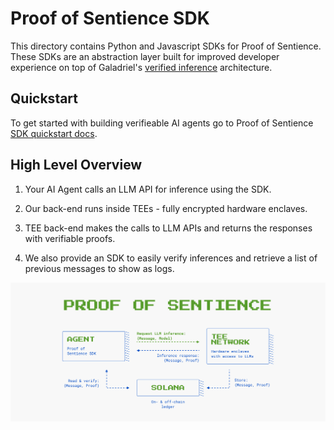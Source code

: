 # Proof of Sentience SDK

This directory contains Python and Javascript SDKs for Proof of Sentience. These SDKs are an abstraction layer built for improved developer experience on top of Galadriel's [verified inference](/verified-inference/) architecture.

## Quickstart
To get started with building verifieable AI agents go to Proof of Sentience [SDK quickstart docs](https://docs.galadriel.com/for-agents-developers/quickstart).


## High Level Overview
1. Your AI Agent calls an LLM API for inference using the SDK.

2. Our back-end runs inside TEEs - fully encrypted hardware enclaves.

3. TEE back-end makes the calls to LLM APIs and returns the responses with verifiable proofs. 

4. We also provide an SDK to easily verify inferences and retrieve a list of previous messages to show as logs.

![](/assets/SDK.png)


